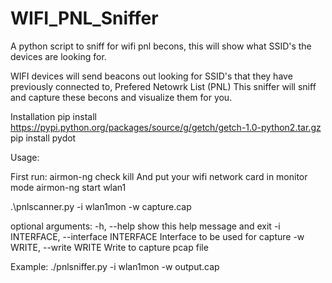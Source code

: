 # WIFI_PNL_Sniffer
A python script to sniff for wifi pnl becons, this will show what SSID's the devices are looking for.

WIFI devices will send beacons out looking for SSID's that they have previously connected to, Prefered Netowrk List (PNL)
This sniffer will sniff and capture these becons and visualize them for you.

Installation
pip install https://pypi.python.org/packages/source/g/getch/getch-1.0-python2.tar.gz
pip install pydot

Usage:

First run:
airmon-ng check kill
And put your wifi network card in monitor mode
airmon-ng start wlan1

.\pnlscanner.py -i wlan1mon -w capture.cap

optional arguments:
  -h, --help            show this help message and exit
  -i INTERFACE, --interface INTERFACE
                        Interface to be used for capture
  -w WRITE, --write WRITE
                        Write to capture pcap file

Example: ./pnlsniffer.py -i wlan1mon -w output.cap

